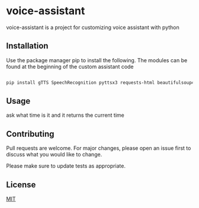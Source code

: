 # voice-assistant

voice-assistant is a project for customizing voice assistant with python

## Installation

Use the package manager pip to install the following.
The modules can be found at the beginning of the custom assistant code

```bash

pip install gTTS SpeechRecognition pyttsx3 requests-html beautifulsoup4 PyAudio

```

## Usage

ask what time is it and it returns the current time


## Contributing
Pull requests are welcome. For major changes, please open an issue first to discuss what you would like to change.

Please make sure to update tests as appropriate.

## License
[MIT](https://choosealicense.com/licenses/mit/)
